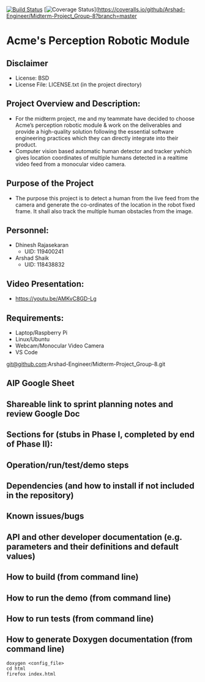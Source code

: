 [![Build Status](https://github.com/Arshad-Engineer/Midterm-Project_Group-8/actions/workflows/build_and_coveralls.yml/badge.svg)](https://github.com/Arshad-Engineer/Midterm-Project_Group-8/actions/workflows/build_and_coveralls.yml)
[![Coverage Status](https://coveralls.io/repos/github/Arshad-Engineer/Midterm-Project_Group-8/badge.svg?branch=master)](https://coveralls.io/github/Arshad-Engineer/Midterm-Project_Group-8?branch=master

# Acme's Perception Robotic Module

## Disclaimer
 - License: BSD 
 - License File: LICENSE.txt (in the project directory)
   
## Project Overview and Description:
 - For the midterm project, me and my teammate have decided to choose Acme’s perception robotic module & work on the deliverables and provide a high-quality solution following the essential software engineering practices which they can directly integrate into their product.
 - Computer vision based automatic human detector and tracker ywhich gives location coordinates of multiple humans detected in a realtime video feed from a monocular video camera.
 
## Purpose of the Project
 - The purpose this project is to detect a human from the live feed from the camera and generate the co-ordinates of the location in the robot fixed frame. It shall also track the multiple human obstacles from the image.
 
## Personnel:
 - Dhinesh Rajasekaran 
    - UID: 119400241
 - Arshad Shaik
    - UID: 118438832
 
## Video Presentation:
 - https://youtu.be/AMKvC8GD-Lg

## Requirements: 
 - Laptop/Raspberry Pi
 - Linux/Ubuntu
 - Webcam/Monocular Video Camera
 - VS Code
 
 git@github.com:Arshad-Engineer/Midterm-Project_Group-8.git
 
## AIP Google Sheet

## Shareable link to sprint planning notes and review Google Doc

## Sections for (stubs in Phase I, completed by end of Phase II):

## Operation/run/test/demo steps
 
## Dependencies (and how to install if not included in the repository)

## Known issues/bugs

## API and other developer documentation (e.g. parameters and their definitions and default values) 

## How to build (from command line)

## How to run the demo (from command line)

## How to run tests (from command line)

## How to generate Doxygen documentation (from command line)
```
doxygen <config_file>
cd html
firefox index.html
```
 
 
